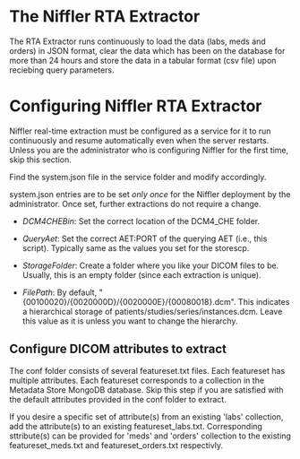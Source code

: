# The Niffler RTA Extractor

The RTA Extractor runs continuously to load the data (labs, meds and orders) in JSON format, clear the data which has been on the database for more than 24 hours and store the data in a tabular format (csv file) upon reciebing query parameters.

# Configuring Niffler RTA Extractor

Niffler real-time extraction must be configured as a service for it to run continuously and resume automatically even when the server restarts. Unless you are the administrator who is configuring Niffler for the first time, skip this section.

Find the system.json file in the service folder and modify accordingly.

system.json entries are to be set *only once* for the Niffler deployment by the administrator. Once set, further extractions do not require a change.

* *DCM4CHEBin*: Set the correct location of the DCM4_CHE folder.

* *QueryAet*: Set the correct AET:PORT of the querying AET (i.e., this script). Typically same as the values you set for the storescp.

* *StorageFolder*: Create a folder where you like your DICOM files to be. Usually, this is an empty folder (since each extraction is unique). 

* *FilePath*: By default, "{00100020}/{0020000D}/{0020000E}/{00080018}.dcm". This indicates a hierarchical storage of patients/studies/series/instances.dcm. Leave this value as it is unless you want to change the hierarchy.


## Configure DICOM attributes to extract

The conf folder consists of several featureset.txt files. Each featureset has multiple attributes. Each featureset corresponds to a collection in the Metadata Store MongoDB database. Skip this step if you are satisfied with the default attributes provided in the conf folder to extract.

If you desire a specific set of attribute(s) from an existing 'labs' collection, add the attribute(s) to an existing featureset_labs.txt. Corresponding sttribute(s) can be provided for 'meds' and 'orders' collection to the existing featureset_meds.txt and featureset_orders.txt respectivly.

